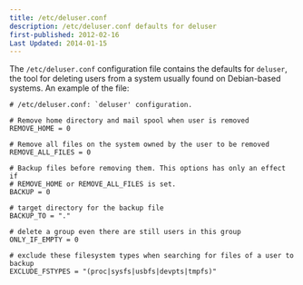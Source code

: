 ```yaml
---
title: /etc/deluser.conf
description: /etc/deluser.conf defaults for deluser
first-published: 2012-02-16
Last Updated: 2014-01-15
---
```


The `/etc/deluser.conf` configuration file contains the defaults for 
`deluser`, the tool for deleting users from a system usually found on 
Debian-based systems. An example of the file:

    # /etc/deluser.conf: `deluser' configuration.
     
    # Remove home directory and mail spool when user is removed
    REMOVE_HOME = 0
     
    # Remove all files on the system owned by the user to be removed
    REMOVE_ALL_FILES = 0
     
    # Backup files before removing them. This options has only an effect if
    # REMOVE_HOME or REMOVE_ALL_FILES is set.
    BACKUP = 0
     
    # target directory for the backup file
    BACKUP_TO = "."
     
    # delete a group even there are still users in this group
    ONLY_IF_EMPTY = 0
     
    # exclude these filesystem types when searching for files of a user to backup
    EXCLUDE_FSTYPES = "(proc|sysfs|usbfs|devpts|tmpfs)"
